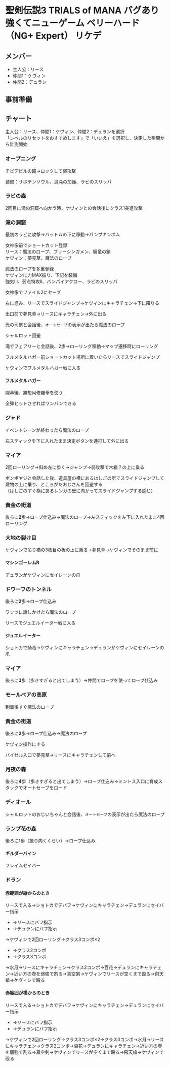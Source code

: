 # 聖剣伝説3 TRIALS of MANA バグあり強くてニューゲーム ベリーハード（NG+ Expert） リケデ

## メンバー

- 主人公：リース
- 仲間1：ケヴィン
- 仲間2：デュラン

## 事前準備

## チャート

主人公：リース、仲間1：ケヴィン、仲間2：デュランを選択  
「レベルのリセットをおすすめします」で「いいえ」を選択し、決定した瞬間から計測開始  

### オープニング

チビデビルの瞳→ロックして弱攻撃  

装備：サボテンソウル、混沌の加護、ラビのスリッパ

### ラビの森

2回目に滝の洞窟へ向かう時、ケヴィンとの会話後にクラス1突進攻撃

### 滝の洞窟

最初のラビに攻撃→バットムの下に移動→パンプキンボム  

女神像前でショートカット登録  
リース：魔法のロープ、ブリーシンガメン、騎竜の鎖  
ケヴィン：夢見草、魔法のロープ  

魔法のロープを多重登録  
ケヴィンに力MAX振り、下記を装備  
強気Ⅲ、弱点特攻Ⅱ、バンパイアクロー、ラビのスリッパ  

女神像でファイル2にセーブ  

右に進み、リースでスライドジャンプ→ケヴィンにキャラチェン→下に降りる  

出口前で夢見草→リースにキャラチェン→外に出る  

光の司祭と会話後、`オートセーブ`の表示が出たら魔法のロープ

シャルロット回避  

滝でフェアリーと会話後、2歩→ローリング移動→マップ遷移時にローリング  

フルメタルハガー前ショートカット場所に着いたらリースでスライドジャンプ  

ケヴィンでフルメタルハガー戦に入る

#### フルメタルハガー

開幕後、無想阿修羅拳を使う

全弾ヒットさせればワンパンできる

### ジャド

イベントシーンが終わったら魔法のロープ

左スティックを下に入れたまま決定ボタンを連打して外に出る

### マイア

2回ローリング→斜め左に歩く→ジャンプ→弱攻撃で木箱？の上に乗る

ボンボヤジと会話した後、道具屋の横にあるはしごの所でスライドジャンプして建物の上に乗り、ところがだおじさんを回避する  
（はしごのすぐ横にあるレンガの壁に向かってスライドジャンプする感じ）

### 黄金の街道

後ろに**2**歩→ロープ仕込み→魔法のロープ→左スティックを左下に入れたまま4回ローリング

### 大地の裂け目

ケヴィンで吊り橋の3枚目の板の上に乗る→夢見草→ケヴィンでそのまま前に

#### マシンゴーレムR

デュランがケヴィンにセイレーンの爪

### ドワーフのトンネル

後ろに**2**歩→ロープ仕込み

ワッツに話しかけたら魔法のロープ

リースでジュエルイーター戦に入る

#### ジュエルイーター

ショトカで騎竜→ケヴィンにキャラチェン→デュランがケヴィンにセイレーンの爪

### マイア

後ろに**3**歩（歩きすぎると出てしまう）→仲間でロープを使ってロープ仕込み

### モールベアの高原

到着後すぐ魔法のロープ

### 黄金の街道

後ろに**2**歩→ロープ仕込み→魔法のロープ

ケヴィン操作にする

バイゼル入口で夢見草→リースにキャラチェンして前へ


### 月夜の森

後ろに**4**歩（歩きすぎると出てしまう）→ロープ仕込み→ミントス入口に育成スタックでオートセーブをロード

### ディオール

シャルロットのおじいちゃんと会話後、`オートセーブ`の表示が出たら魔法のロープ

### ランプ花の森

後ろに**1**歩（振り向くくらい）→ロープ仕込み

#### ギルダーバイン

フレイムセイバー

### ドラン

#### 赤範囲が縦からのとき

リースで入る→ショトカでデバフ→ケヴィンにキャラチェン→デュランにセイバー指示
- →リースにバフ指示
- →デュランにバフ指示

→ケヴィンで2回ローリング→クラス3コンボ×2
- →クラス2コンボ
- →クラス3コンボ

→水月→リースにキャラチェン→クラス2コンボ→百花→デュランにキャラチェン→近い方の壺を弱強で割る→真空剣→ケヴィンでリースが空くまで殴る→飛天槍→ケヴィンで殴る

#### 赤範囲が横からのとき

リースで入る→ショトカでデバフ→ケヴィンにキャラチェン→デュランにセイバー指示
- →リースにバフ指示
- →デュランにバフ指示

→ケヴィンで2回ローリング→クラス3コンボ×2→クラス3コンボ→水月→リースにキャラチェン→クラス2コンボ→百花→デュランにキャラチェン→近い方の壺を弱強で割る→真空剣→ケヴィンでリースが空くまで殴る→飛天槍→ケヴィンで殴る
